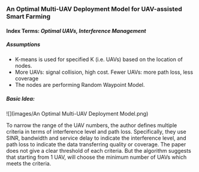 ### An Optimal Multi-UAV Deployment Model for UAV-assisted Smart Farming

#### Index Terms: *Optimal UAVs, Interference Management*

##### Assumptions

* K-means is used for specified K (i.e. UAVs) based on the location of nodes.
* More UAVs: signal collision, high cost. Fewer UAVs: more path loss, less coverage
* The nodes are performing Random Waypoint Model.

##### Basic Idea:

![](images/An Optimal Multi-UAV Deployment Model.png)

To narrow the range of the UAV numbers, the author defines multiple criteria in terms of interference level and path loss. Specifically, they use SINR, bandwidth and service delay to indicate the interference level, and path loss to indicate the data transferring quality or coverage. The paper does not give a clear threshold of each criteria. But the algorithm suggests that starting from 1 UAV, will choose the minimum number of UAVs which meets the criteria.

